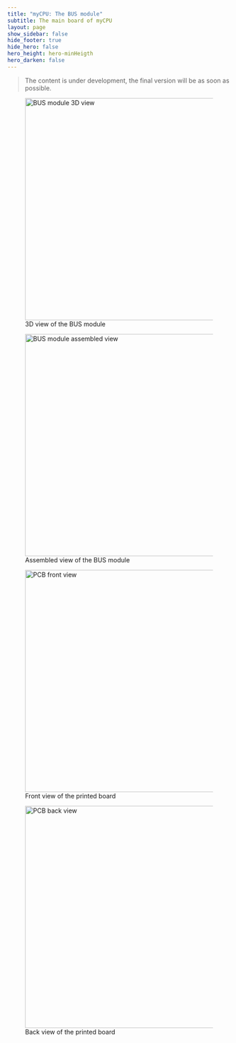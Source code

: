 ```yaml
---
title: "myCPU: The BUS module"
subtitle: The main board of myCPU
layout: page
show_sidebar: false
hide_footer: true
hide_hero: false
hero_height: hero-minHeigth
hero_darken: false
---
```

> The content is under development, the final version will be as soon as possible.

<figure class="center">
    <img src="{{ site.baseurl }}/img/mycpu/modules/bus/bus_module_3d.png" alt="BUS module 3D view" title="3D view of the BUS module" width="500px">
    <figcaption>3D view of the BUS module</figcaption>
</figure>
<figure class="center">
    <img src="{{ site.baseurl }}/img/mycpu/modules/bus/bus_module_assembled_2_min.png" alt="BUS module assembled view" title="Assembled view of the BUS module" width="500px">
    <figcaption>Assembled view of the BUS module</figcaption>
</figure>
<figure class="center">
    <img src="{{ site.baseurl }}/img/mycpu/modules/bus/bus_module_clear_front.png" alt="PCB front view" title="Front view of the printed board" width="500px">
    <figcaption>Front view of the printed board</figcaption>
</figure>
<figure class="center">
    <img src="{{ site.baseurl }}/img/mycpu/modules/bus/bus_module_clear_back.png" alt="PCB back view" title="Back view of the printed board" width="500px">
    <figcaption>Back view of the printed board</figcaption>
</figure>
